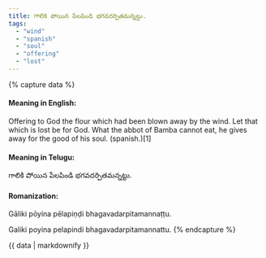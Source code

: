 ```yaml
---
title: గాలికి పోయిన పేలపిండి భగవదర్పితమన్నట్టు.
tags:
  - "wind"
  - "spanish"
  - "soul"
  - "offering"
  - "lost"
---
```


{% capture data %}
#### Meaning in English:
Offering to God the flour which had been blown away by the wind.
Let that which is lost be for God.
What the abbot of Bamba cannot eat, he gives away for the good of his soul. (spanish.)[1]

#### Meaning in Telugu:
గాలికి పోయిన పేలపిండి భగవదర్పితమన్నట్టు.

#### Romanization:
Gāliki pōyina pēlapiṇḍi bhagavadarpitamannaṭṭu.

Galiki poyina pelapindi bhagavadarpitamannattu.
{% endcapture %}

{{ data | markdownify }}

